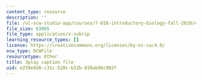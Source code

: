 ```yaml
---
content_type: resource
description: ''
file: /ol-ocw-studio-app/courses/7-016-introductory-biology-fall-2018/e259e9d8c31c520cb32b838ab96c902f_7xJPSuSVmSk.vtt
file_size: 63965
file_type: application/x-subrip
learning_resource_types: []
license: https://creativecommons.org/licenses/by-nc-sa/4.0/
ocw_type: OCWFile
resourcetype: Other
title: 3play caption file
uid: e259e9d8-c31c-520c-b32b-838ab96c902f
---
```

